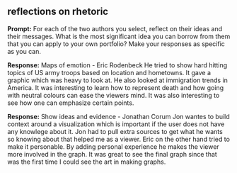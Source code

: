 
## reflections on rhetoric

**Prompt:** For each of the two authors you select, reflect on their
ideas and their messages. What is the most significant idea you can
borrow from them that you can apply to your own portfolio? Make your
responses as specific as you can.

**Response:** Maps of emotion - Eric Rodenbeck He tried to show hard
hitting topics of US army troops based on location and hometowns. It
gave a graphic which was heavy to look at. He also looked at immigration
trends in America. It was interesting to learn how to represent death
and how going with neutral colours can ease the viewers mind. It was
also interesting to see how one can emphasize certain points.

**Response:** Show ideas and evidence - Jonathan Corum Jon wantes to
build context around a visualization which is important if the user does
not have any knowlege about it. Jon had to pull extra sources to get
what he wants so knowing about that helped me as a viewer. Eric on the
other hand tried to make it personable. By adding personal experience he
makes the viewer more involved in the graph. It was great to see the
final graph since that was the first time I could see the art in making
graphs.

